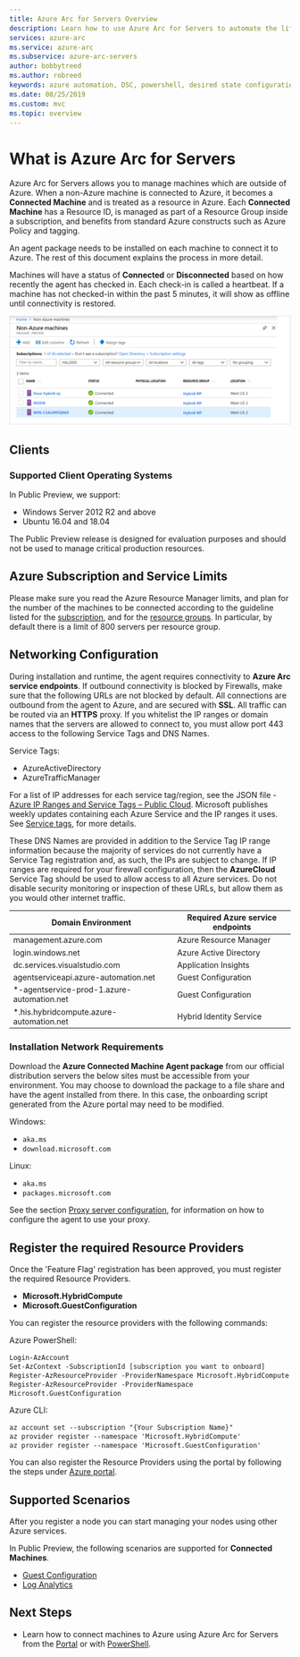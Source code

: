 ```yaml
---
title: Azure Arc for Servers Overview
description: Learn how to use Azure Arc for Servers to automate the lifecycle of infrastructure and applications.
services: azure-arc
ms.service: azure-arc
ms.subservice: azure-arc-servers
author: bobbytreed
ms.author: robreed
keywords: azure automation, DSC, powershell, desired state configuration, update management, change tracking, inventory, runbooks, python, graphical, hybrid
ms.date: 08/25/2019
ms.custom: mvc
ms.topic: overview
---
```


# What is Azure Arc for Servers

Azure Arc for Servers allows you to manage machines which are outside of Azure.
When a non-Azure machine is connected to Azure, it becomes a **Connected Machine** and is treated as a resource in Azure. Each **Connected Machine**
has a Resource ID, is managed as part of a Resource Group inside a subscription, and benefits from standard Azure constructs such as Azure Policy and tagging.

An agent package needs to be installed on each machine to connect it to Azure. The rest of this document explains the process in more detail.

Machines will have a status of **Connected** or **Disconnected** based on how recently the agent has checked in. Each check-in is called a heartbeat. If a machine has not checked-in within the past 5 minutes, it will show as offline until connectivity is restored.  <!-- For more information on troubleshooting agent connectivity, see [Troubleshooting Azure Arc for Servers](troubleshoot/arc-for-servers.md). -->

![Connected Servers](./media/overview/arc-for-servers-onboarded-servers.png)

## Clients

### Supported Client Operating Systems

In Public Preview, we support:

- Windows Server 2012 R2 and above
- Ubuntu 16.04 and 18.04

The Public Preview release is designed for evaluation purposes and should not be used to manage critical production resources.

## Azure Subscription and Service Limits

Please make sure you read the Azure Resource Manager limits, and plan for the number of the machines to be connected according to the guideline listed for the [subscription](../../azure-subscription-service-limits.md#subscription-limits---azure-resource-manager), and for the [resource groups](../../azure-subscription-service-limits.md#resource-group-limits). In particular, by default there is a limit of 800 servers per resource group.

## Networking Configuration

During installation and runtime, the agent requires connectivity to **Azure Arc service endpoints**. If outbound connectivity is blocked by Firewalls, make sure that the following URLs are not blocked by default. All connections are outbound from the agent to Azure, and are secured with **SSL**. All traffic can be routed via an **HTTPS** proxy. If you whitelist the IP ranges or domain names that the servers are allowed to connect to, you must allow port 443 access to the following Service Tags and DNS Names.

Service Tags:

* AzureActiveDirectory
* AzureTrafficManager

For a list of IP addresses for each service tag/region, see the JSON file - [Azure IP Ranges and Service Tags – Public Cloud](https://www.microsoft.com/download/details.aspx?id=56519). Microsoft publishes weekly updates containing each Azure Service and the IP ranges it uses. See [Service tags](https://docs.microsoft.com/en-us/azure/virtual-network/security-overview#service-tags), for more details.

These DNS Names are provided in addition to the Service Tag IP range information because the majority of services do not currently have a Service Tag registration and, as such, the IPs are subject to change. If IP ranges are required for your firewall configuration, then the **AzureCloud** Service Tag should be used to allow access to all Azure services. Do not disable security monitoring or inspection of these URLs, but allow them as you would other internet traffic.

| Domain Environment | Required Azure service endpoints |
|---------|---------|
|management.azure.com|Azure Resource Manager|
|login.windows.net|Azure Active Directory|
|dc.services.visualstudio.com|Application Insights|
|agentserviceapi.azure-automation.net|Guest Configuration|
|*-agentservice-prod-1.azure-automation.net|Guest Configuration|
|*.his.hybridcompute.azure-automation.net|Hybrid Identity Service|

### Installation Network Requirements

Download the **Azure Connected Machine Agent package** from our official distribution servers the below sites must be accessible from your environment. You may choose to download the package to a file share and have the agent installed from there. In this case, the onboarding script generated from the Azure portal may need to be modified.

Windows:

* `aka.ms`
* `download.microsoft.com`

Linux:

* `aka.ms`
* `packages.microsoft.com`

See the section [Proxy server configuration](quickstart-onboard-powershell.md#proxy-server-configuration), for information on how to configure the agent to use your proxy.

## Register the required Resource Providers

Once the 'Feature Flag' registration has been approved, you must register the required Resource Providers.

* **Microsoft.HybridCompute**
* **Microsoft.GuestConfiguration**

You can register the resource providers with the following commands:

Azure PowerShell:

```azurepowershell-interactive
Login-AzAccount
Set-AzContext -SubscriptionId [subscription you want to onboard]
Register-AzResourceProvider -ProviderNamespace Microsoft.HybridCompute
Register-AzResourceProvider -ProviderNamespace Microsoft.GuestConfiguration
```

Azure CLI:

```azurecli-interactive
az account set --subscription "{Your Subscription Name}"
az provider register --namespace 'Microsoft.HybridCompute'
az provider register --namespace 'Microsoft.GuestConfiguration'
```

You can also register the Resource Providers using the portal by following the steps under [Azure portal](../../azure-resource-manager/resource-manager-supported-services.md#azure-portal).

## Supported Scenarios

After you register a node you can start managing your nodes using other Azure services.

In Public Preview, the following scenarios are supported for **Connected Machines**.

* [Guest Configuration](../../governance/policy/concepts/guest-configuration.md)
* [Log Analytics](../../azure-monitor/log-query/get-started-portal.md)

<!-- MMA agent version 10.20.18011 and later -->

## Next Steps

* Learn how to connect machines to Azure using Azure Arc for Servers from the [Portal](quickstart-onboard-portal.md) or with [PowerShell](quickstart-onboard-powershell.md).
